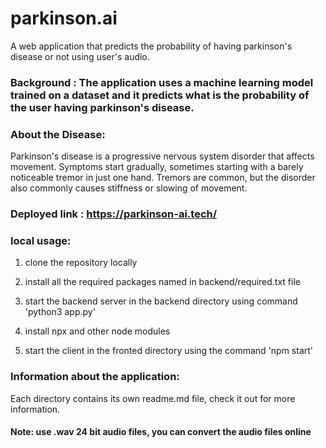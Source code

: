 # parkinson.ai
A web application that predicts the probability of having parkinson's disease or not using user's audio.

### Background : The application uses a machine learning model trained on a dataset and it predicts what is the probability of the user having parkinson's disease.

### About the Disease: 

Parkinson's disease is a progressive nervous system disorder that affects movement. Symptoms start gradually, sometimes starting with a barely noticeable tremor in just one hand. Tremors are common, but the disorder also commonly causes stiffness or slowing of movement.


### Deployed link : https://parkinson-ai.tech/

### local usage:

1. clone the repository locally

2. install all the required packages named in backend/required.txt file 

3. start the backend server in the backend directory using command 'python3 app.py'

4. install npx and other node modules

3. start the client in the fronted directory using the command 'npm start'

### Information about the application:

Each directory contains its own readme.md file, check it out for more information.

#### Note: use .wav 24 bit audio files, you can convert the audio files online


